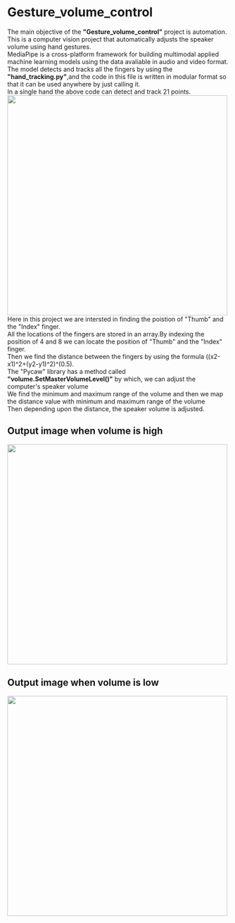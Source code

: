 # Gesture_volume_control
The main objective of the <b>"Gesture_volume_control"</b>  project is automation.<br>
This is a computer vision project that automatically  adjusts the speaker volume using hand gestures.<br>
MediaPipe is a cross-platform framework for building multimodal applied machine learning models using the data avaliable in audio and video format.<br>
The model detects and tracks all the fingers by using the <b>"hand_tracking.py"</b>,and the code in this file is written in modular format so that it can be used anywhere by just calling it.<br>
In a single hand the above code can detect and track 21 points.<br>
<image src="images/hand_landmarks.png" width=500><br> 
Here in this project we are intersted in finding the poistion of "Thumb" and the "Index" finger.<br>
All the locations of the fingers are stored in an array.By indexing the position of 4 and 8 we can locate the position of "Thumb" and the "Index" finger.<br>
Then we find the distance between the fingers by using the formula ((x2-x1)^2+(y2-y1)^2)^(0.5).<br>
The "Pycaw" library has a method called <b>"volume.SetMasterVolumeLevel()"</b> by which, we can adjust the computer's speaker volume<br>
We find the minimum and maximum range of the volume and then we map the distance value with minimum and maximum range of the volume<br>
Then depending upon the distance, the speaker volume is adjusted.
## Output image when volume is high 
<image src="images/volume_high.jpeg" width=500><br> 
## Output image when volume is low 
<image src="images/volume_low.jpeg" width=500><br> 



